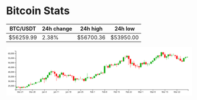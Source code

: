 # Bitcoin Stats

BTC/USDT|24h change|24h high|24h low|
|---|---|---|---|
|$56259.99|2.38%|$56700.36|$53950.00|

<img src="./chart.svg">
